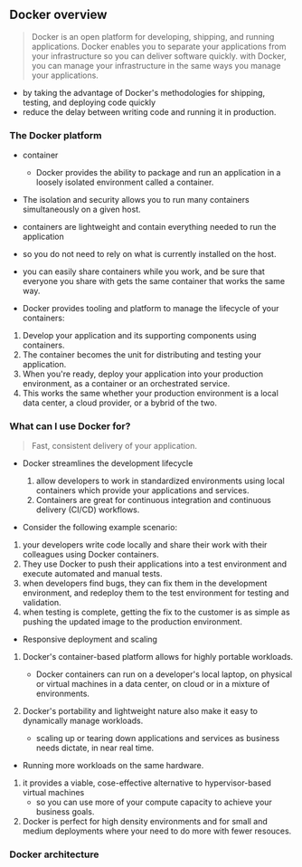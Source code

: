 ## Docker overview

> Docker is an open platform for developing, shipping, and running applications.
> Docker enables you to separate your applications from your infrastructure so you can deliver software quickly.
> with Docker, you can manage your infrastructure in the same ways you manage your applications.

- by taking the advantage of Docker's methodologies for shipping, testing, and deploying code quickly
- reduce the delay between writing code and running it in production.

### The Docker platform

- container
  - Docker provides the ability to package and run an application in a loosely isolated environment called a container.
  
- The isolation and security allows you to run many containers simultaneously on a given host.

- containers are lightweight and contain everything needed to run the application
- so you do not need to rely on what is currently installed on the host.
- you can easily share containers while you work, and be sure that everyone you share with gets the same container that works the same way.

- Docker provides tooling and platform to manage the lifecycle of your containers:
1. Develop your application and its supporting components using containers.
2. The container becomes the unit for distributing and testing your application.
3. When you're ready, deploy your application into your production environment, as a container or an orchestrated service.
4. This works the same whether your production environment is a local data center, a cloud provider, or a bybrid of the two.

### What can I use Docker for?

> Fast, consistent delivery of your application.

- Docker streamlines the development lifecycle
  1. allow developers to work in standardized environments using local containers which provide your applications and services.
  2. Containers are great for continuous integration and continuous delivery (CI/CD) workflows.

- Consider the following example scenario:
1. your developers write code locally and share their work with their colleagues using Docker containers.
2. They use Docker to push their applications into a test environment and execute automated and manual tests.
3. when developers find bugs, they can fix them in the development environment, and redeploy them to the test environment for testing and validation.
4. when testing is complete, getting the fix to the customer is as simple as pushing the updated image to the production environment.
  
- Responsive deployment and scaling
1. Docker's container-based platform allows for highly portable workloads.
   - Docker containers can run on a developer's local laptop, on physical or virtual machines in a data center, on cloud or in a mixture of environments.
   
2. Docker's portability and lightweight nature also make it easy to dynamically manage workloads.
   - scaling up or tearing down applications and services as business needs dictate, in near real time.

- Running more workloads on the same hardware.
1. it provides a viable, cose-effective alternative to hypervisor-based virtual machines
   - so you can use more of your compute capacity to achieve your business goals.
2. Docker is perfect for high density environments and for small and medium deployments where your need to do more with fewer resouces.

### Docker architecture

